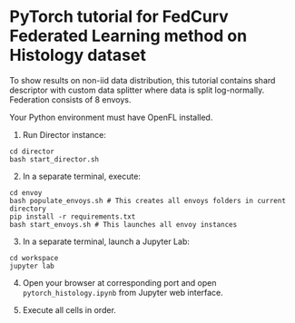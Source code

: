 # PyTorch tutorial for FedCurv Federated Learning method on Histology dataset

To show results on non-iid data distribution, this tutorial contains shard descriptor with custom data splitter where data is split log-normally. Federation consists of 8 envoys.

Your Python environment must have OpenFL installed.

1. Run Director instance:
```
cd director
bash start_director.sh
```

2. In a separate terminal, execute:
```
cd envoy
bash populate_envoys.sh # This creates all envoys folders in current directory
pip install -r requirements.txt
bash start_envoys.sh # This launches all envoy instances 
```

3. In a separate terminal, launch a Jupyter Lab:
```
cd workspace
jupyter lab
```

4. Open your browser at corresponding port and open `pytorch_histology.ipynb` from Jupyter web interface. 

5. Execute all cells in order.
